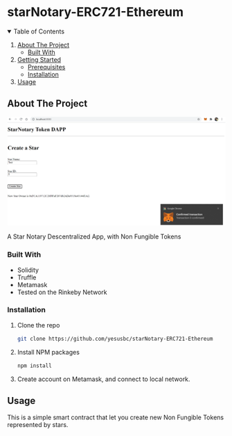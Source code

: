 # starNotary-ERC721-Ethereum

<!-- TABLE OF CONTENTS -->
<details open="open">
  <summary>Table of Contents</summary>
  <ol>
    <li>
      <a href="#about-the-project">About The Project</a>
      <ul>
        <li><a href="#built-with">Built With</a></li>
      </ul>
    </li>
    <li>
      <a href="#getting-started">Getting Started</a>
      <ul>
        <li><a href="#prerequisites">Prerequisites</a></li>
        <li><a href="#installation">Installation</a></li>
      </ul>
    </li>
    <li><a href="#usage">Usage</a></li>
  </ol>
</details>



<!-- ABOUT THE PROJECT -->
## About The Project

![Front End](https://github.com/yesusbc/starNotary-ERC721-Ethereum/blob/master/images/starNotaryV2FrontEnd2.png)

A Star Notary Descentralized App, with Non Fungible Tokens

### Built With

* Solidity
* Truffle
* Metamask
* Tested on the Rinkeby Network


### Installation

1. Clone the repo
   ```sh
   git clone https://github.com/yesusbc/starNotary-ERC721-Ethereum
   ```
2. Install NPM packages
   ```sh
   npm install
   ```
3. Create account on Metamask, and connect to local network.


<!-- USAGE EXAMPLES -->
## Usage

This is a simple smart contract that let you create new Non Fungible Tokens represented by stars.
